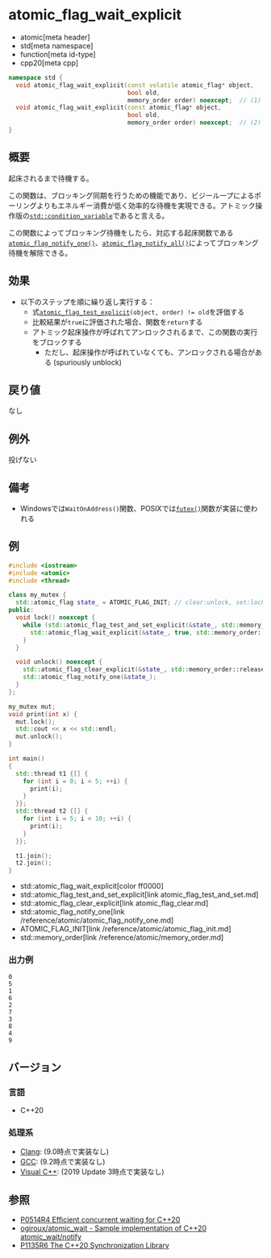 # atomic_flag_wait_explicit
* atomic[meta header]
* std[meta namespace]
* function[meta id-type]
* cpp20[meta cpp]

```cpp
namespace std {
  void atomic_flag_wait_explicit(const volatile atomic_flag* object,
                                 bool old,
                                 memory_order order) noexcept;  // (1) C++20
  void atomic_flag_wait_explicit(const atomic_flag* object,
                                 bool old,
                                 memory_order order) noexcept;  // (2) C++20
}
```

## 概要
起床されるまで待機する。

この関数は、ブロッキング同期を行うための機能であり、ビジーループによるポーリングよりもエネルギー消費が低く効率的な待機を実現できる。アトミック操作版の[`std::condition_variable`](/reference/condition_variable/condition_variable.md)であると言える。

この関数によってブロッキング待機をしたら、対応する起床関数である[`atomic_flag_notify_one()`](atomic_flag_notify_one.md)、[`atomic_flag_notify_all()`](atomic_flag_notify_all.md)によってブロッキング待機を解除できる。


## 効果
- 以下のステップを順に繰り返し実行する：
    - 式[`atomic_flag_test_explicit`](atomic_flag_test_explicit.md)`(object, order) != old`を評価する
    - 比較結果が`true`に評価された場合、関数を`return`する
    - アトミック起床操作が呼ばれてアンロックされるまで、この関数の実行をブロックする
        - ただし、起床操作が呼ばれていなくても、アンロックされる場合がある (spuriously unblock)


## 戻り値
なし


## 例外
投げない


## 備考
- Windowsでは`WaitOnAddress()`関数、POSIXでは[`futex()`](https://linuxjm.osdn.jp/html/LDP_man-pages/man2/futex.2.html)関数が実装に使われる


## 例
```cpp example
#include <iostream>
#include <atomic>
#include <thread>

class my_mutex {
  std::atomic_flag state_ = ATOMIC_FLAG_INIT; // clear:unlock, set:lock
public:
  void lock() noexcept {
    while (std::atomic_flag_test_and_set_explicit(&state_, std::memory_order::acquire)) {
      std::atomic_flag_wait_explicit(&state_, true, std::memory_order::relaxed);
    }
  }

  void unlock() noexcept {
    std::atomic_flag_clear_explicit(&state_, std::memory_order::release);
    std::atomic_flag_notify_one(&state_);
  }
};

my_mutex mut;
void print(int x) {
  mut.lock();
  std::cout << x << std::endl;
  mut.unlock();
}

int main()
{
  std::thread t1 {[] {
    for (int i = 0; i < 5; ++i) {
      print(i);
    }
  }};
  std::thread t2 {[] {
    for (int i = 5; i < 10; ++i) {
      print(i);
    }
  }};

  t1.join();
  t2.join();
}
```
* std::atomic_flag_wait_explicit[color ff0000]
* std::atomic_flag_test_and_set_explicit[link atomic_flag_test_and_set.md]
* std::atomic_flag_clear_explicit[link atomic_flag_clear.md]
* std::atomic_flag_notify_one[link /reference/atomic/atomic_flag_notify_one.md]
* ATOMIC_FLAG_INIT[link /reference/atomic/atomic_flag_init.md]
* std::memory_order[link /reference/atomic/memory_order.md]

### 出力例
```
0
5
1
6
2
7
3
8
4
9
```


## バージョン
### 言語
- C++20

### 処理系
- [Clang](/implementation.md#clang): (9.0時点で実装なし)
- [GCC](/implementation.md#gcc): (9.2時点で実装なし)
- [Visual C++](/implementation.md#visual_cpp): (2019 Update 3時点で実装なし)


## 参照
- [P0514R4 Efficient concurrent waiting for C++20](http://www.open-std.org/jtc1/sc22/wg21/docs/papers/2018/p0514r4.pdf)
- [ogiroux/atomic_wait - Sample implementation of C++20 atomic_wait/notify](https://github.com/ogiroux/atomic_wait)
- [P1135R6 The C++20 Synchronization Library](http://www.open-std.org/jtc1/sc22/wg21/docs/papers/2019/p1135r6.html)
